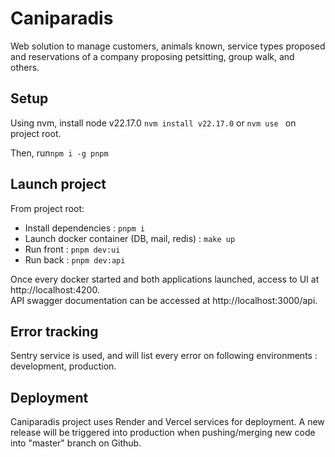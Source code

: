 # Caniparadis

Web solution to manage customers, animals known, service types proposed and reservations of a company proposing petsitting, group walk, and others.

## Setup
Using nvm, install node v22.17.0 ```nvm install v22.17.0``` or ```nvm use ``` on project root.

Then, run```npm i -g pnpm```

## Launch project

From project root:

- Install dependencies : ```pnpm i```
- Launch docker container (DB, mail, redis) : ```make up```
- Run front : ```pnpm dev:ui```
- Run back : ```pnpm dev:api```


Once every docker started and both applications launched, access to UI at http://localhost:4200.
<br>
API swagger documentation can be accessed at http://localhost:3000/api.

## Error tracking

Sentry service is used, and will list every error on following environments : development, production.

## Deployment

Caniparadis project uses Render and Vercel services for deployment. A new release will be triggered into production when pushing/merging new code into "master" branch on Github.

